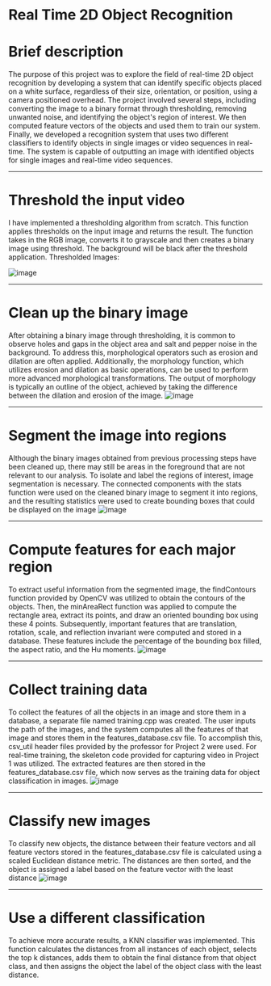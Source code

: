 # Real Time 2D Object Recognition
 

# Brief description
The purpose of this project was to explore the field of real-time 2D object recognition by developing a system that can identify specific objects placed on a white surface, regardless of their size, orientation, or position, using a camera positioned overhead. The project involved several steps, including converting the image to a binary format through thresholding, removing unwanted noise, and identifying the object's region of interest. We then computed feature vectors of the objects and used them to train our system. Finally, we developed a recognition system that uses two different classifiers to identify objects in single images or video sequences in real-time. The system is capable of outputting an image with identified objects for single images and real-time video sequences.

***
# Threshold the input video

I have implemented a thresholding algorithm from scratch. This function applies thresholds on the input image and returns the result. The function takes in the RGB image, converts it to grayscale and then creates a binary image using threshold. The background will be black after the threshold application. Thresholded Images:

![image](https://github.com/Atharva-Pandkar/Real-Time-2D-Object-Recognition/assets/62322017/3dce2045-62e7-4c41-b145-32863cbc4117)
***
# Clean up the binary image

After obtaining a binary image through thresholding, it is common to observe holes and gaps in the object area and salt and pepper noise in the background. To address this, morphological operators such as erosion and dilation are often applied. Additionally, the morphology function, which utilizes erosion and dilation as basic operations, can be used to perform more advanced morphological transformations. The output of morphology is typically an outline of the object, achieved by taking the difference between the dilation and erosion of the image.
![image](https://github.com/Atharva-Pandkar/Real-Time-2D-Object-Recognition/assets/62322017/c955f6d4-9521-41ea-aab4-767df759aab2)

***
# Segment the image into regions

Although the binary images obtained from previous processing steps have been cleaned up, there may still be areas in the foreground that are not relevant to our analysis. To isolate and label the regions of interest, image segmentation is necessary. The connected components with the stats function were used on the cleaned binary image to segment it into regions, and the resulting statistics were used to create bounding boxes that could be displayed on the image
![image](https://github.com/Atharva-Pandkar/Real-Time-2D-Object-Recognition/assets/62322017/62713822-95ad-4867-a6c4-0bffaa1f06d4)

***
# Compute features for each major region

To extract useful information from the segmented image, the findContours function provided by OpenCV was utilized to obtain the contours of the objects. Then, the minAreaRect function was applied to compute the rectangle area, extract its points, and draw an oriented bounding box using these 4 points. Subsequently, important features that are translation, rotation, scale, and reflection invariant were computed and stored in a database. These features include the percentage of the bounding box filled, the aspect ratio, and the Hu moments.
![image](https://github.com/Atharva-Pandkar/Real-Time-2D-Object-Recognition/assets/62322017/7ab8328d-197e-4122-a2f4-d6e247928b1f)

***
# Collect training data

To collect the features of all the objects in an image and store them in a database, a separate file named training.cpp was created. The user inputs the path of the images, and the system computes all the features of that image and stores them in the features_database.csv file. To accomplish this, csv_util header files provided by the professor for Project 2 were used.
For real-time training, the skeleton code provided for capturing video in Project 1 was utilized. The extracted features are then stored in the features_database.csv file, which now serves as the training data for object classification in images.
![image](https://github.com/Atharva-Pandkar/Real-Time-2D-Object-Recognition/assets/62322017/52622a4e-9095-499b-9a8c-2c3e57dbae69)

***
# Classify new images

To classify new objects, the distance between their feature vectors and all feature vectors stored in the features_database.csv file is calculated using a scaled Euclidean distance metric. The distances are then sorted, and the object is assigned a label based on the feature vector with the least distance
![image](https://github.com/Atharva-Pandkar/Real-Time-2D-Object-Recognition/assets/62322017/c7236f26-662a-46ff-8fbe-c2d3be6436f9)

***
# Use a different classification

To achieve more accurate results, a KNN classifier was implemented. This function calculates the distances from all instances of each object, selects the top k distances, adds them to obtain the final distance from that object class, and then assigns the object the label of the object class with the least distance.
